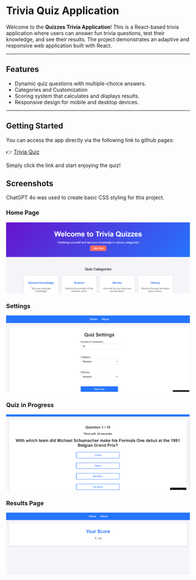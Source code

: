 # Trivia Quiz Application 

Welcome to the **Quizzes Trivia Application**! This is a React-based trivia application where users can answer fun trivia questions, test their knowledge, and see their results. The project demonstrates an adaptive and responsive web application built with React.

---

## Features

- Dynamic quiz questions with multiple-choice answers.
- Categories and Customization
- Scoring system that calculates and displays results.
- Responsive design for mobile and desktop devices.

---

## Getting Started

You can access the app directly via the following link to github pages:

👉 [Trivia Quiz](https://mohund.github.io/final-project-quizwebsite)

Simply click the link and start enjoying the quiz!

## Screenshots 
ChatGPT 4o was used to create basic CSS styling for this project. 
### Home Page
![Home Page](homepage.png)

### Settings
![Quiz Settings](settings.png)

### Quiz in Progress
![Quiz](quiz.png)

### Results Page
![Results](results.png)
